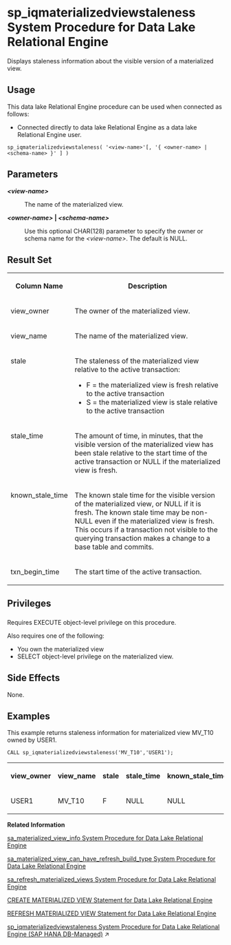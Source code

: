 <!-- loioa762f3bcb4b14014821890ed5e6a25b8 -->

# sp\_iqmaterializedviewstaleness System Procedure for Data Lake Relational Engine

Displays staleness information about the visible version of a materialized view.



<a name="loioa762f3bcb4b14014821890ed5e6a25b8__section_umy_gqn_14b"/>

## Usage

This data lake Relational Engine procedure can be used when connected as follows:

-   Connected directly to data lake Relational Engine as a data lake Relational Engine user.



```
sp_iqmaterializedviewstaleness( '<view-name>'[, '{ <owner-name> | <schema-name> }' ] )
```



<a name="loioa762f3bcb4b14014821890ed5e6a25b8__sp_iqmaterializedviewstaleness_parm1"/>

## Parameters


<dl>
<dt><b>

*<view-name\>*

</b></dt>
<dd>

The name of the materialized view.



</dd><dt><b>

*<owner-name\>* | *<schema-name\>*

</b></dt>
<dd>

Use this optional CHAR\(128\) parameter to specify the owner or schema name for the *<view-name\>*. The default is NULL.



</dd>
</dl>



<a name="loioa762f3bcb4b14014821890ed5e6a25b8__sp_iqmaterializedviewstaleness_returns1"/>

## Result Set


<table>
<tr>
<th valign="top">

Column Name

</th>
<th valign="top">

Description

</th>
</tr>
<tr>
<td valign="top">

view\_owner

</td>
<td valign="top">

The owner of the materialized view.

</td>
</tr>
<tr>
<td valign="top">

view\_name

</td>
<td valign="top">

The name of the materialized view.

</td>
</tr>
<tr>
<td valign="top">

stale

</td>
<td valign="top">

The staleness of the materialized view relative to the active transaction:

-   F = the materialized view is fresh relative to the active transaction
-   S = the materialized view is stale relative to the active transaction



</td>
</tr>
<tr>
<td valign="top">

stale\_time

</td>
<td valign="top">

The amount of time, in minutes, that the visible version of the materialized view has been stale relative to the start time of the active transaction or NULL if the materialized view is fresh.

</td>
</tr>
<tr>
<td valign="top">

known\_stale\_time

</td>
<td valign="top">

The known stale time for the visible version of the materialized view, or NULL if it is fresh. The known stale time may be non-NULL even if the materialized view is fresh. This occurs if a transaction not visible to the querying transaction makes a change to a base table and commits.

</td>
</tr>
<tr>
<td valign="top">

txn\_begin\_time

</td>
<td valign="top">

The start time of the active transaction.

</td>
</tr>
</table>



<a name="loioa762f3bcb4b14014821890ed5e6a25b8__sp_iqmaterializedviewstaleness_priv1"/>

## Privileges



### 

Requires EXECUTE object-level privilege on this procedure.

Also requires one of the following:

-   You own the materialized view
-   SELECT object-level privilege on the materialized view.



<a name="loioa762f3bcb4b14014821890ed5e6a25b8__sp_iqmaterializedviewstaleness_sideeffects1"/>

## Side Effects

None.



<a name="loioa762f3bcb4b14014821890ed5e6a25b8__sp_iqmaterializedviewstaleness_example1"/>

## Examples

This example returns staleness information for materialized view MV\_T10 owned by USER1.

```
CALL sp_iqmaterializedviewstaleness('MV_T10','USER1');
```


<table>
<tr>
<th valign="top">

view\_owner

</th>
<th valign="top">

view\_name

</th>
<th valign="top">

stale

</th>
<th valign="top">

stale\_time

</th>
<th valign="top">

known\_stale\_time

</th>
<th valign="top">

txn\_begin\_time

</th>
</tr>
<tr>
<td valign="top">

USER1

</td>
<td valign="top">

MV\_T10

</td>
<td valign="top">

F

</td>
<td valign="top">

NULL

</td>
<td valign="top">

NULL

</td>
<td valign="top">

24:44.0

</td>
</tr>
</table>

**Related Information**  


[sa\_materialized\_view\_info System Procedure for Data Lake Relational Engine](sa-materialized-view-info-system-procedure-for-data-lake-relational-engine-81765cf.md "Returns information about the specified materialized views.")

[sa\_materialized\_view\_can\_have\_refresh\_build\_type System Procedure for Data Lake Relational Engine](sa-materialized-view-can-have-refresh-build-type-system-procedure-for-data-lake-relationa-7d2d2da.md "Checks whether the materialized view supports the specified refresh and build type properties.")

[sa\_refresh\_materialized\_views System Procedure for Data Lake Relational Engine](sa-refresh-materialized-views-system-procedure-for-data-lake-relational-engine-8176eeb.md "Initializes all materialized views that are in an uninitialized state.")

[CREATE MATERIALIZED VIEW Statement for Data Lake Relational Engine](../080-sql-statements/create-materialized-view-statement-for-data-lake-relational-engine-d5c757e.md "Creates a materialized view.")

[REFRESH MATERIALIZED VIEW Statement for Data Lake Relational Engine](../080-sql-statements/refresh-materialized-view-statement-for-data-lake-relational-engine-faab95d.md "Initializes or refreshes the data in a materialized view by executing its query definition.")

[sp_iqmaterializedviewstaleness System Procedure for Data Lake Relational Engine (SAP HANA DB-Managed)](https://help.sap.com/viewer/a898e08b84f21015969fa437e89860c8/2024_3_QRC/en-US/0342f57672ee4657adbbfe5f124a9d48.html "Displays staleness information about the visible version of a materialized view.") :arrow_upper_right:

